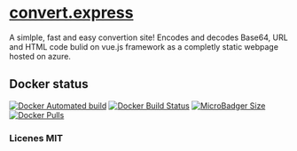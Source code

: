 # [convert.express](https://convert.express)
A simlple, fast and easy convertion site! Encodes and decodes Base64, URL and HTML code bulid on vue.js framework as a completly static webpage hosted on azure.


## Docker status
[![Docker Automated build](https://img.shields.io/docker/automated/kristofferrisa/convert.express.svg?style=flat-square)](https://hub.docker.com/r/kristofferrisa/convert.express/) [![Docker Build Status](https://img.shields.io/docker/build/kristofferrisa/convert.express.svg?style=flat-square)](https://hub.docker.com/r/kristofferrisa/convert.express/) [![MicroBadger Size](https://img.shields.io/microbadger/image-size/kristofferrisa/convert.express.svg?style=flat-square)](https://hub.docker.com/r/kristofferrisa/convert.express/) 
[![Docker Pulls](https://img.shields.io/docker/pulls/kristofferrisa/convert.express.svg?style=flat-square)](https://hub.docker.com/r/kristofferrisa/convert.express/)





### Licenes MIT
